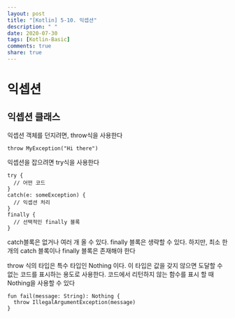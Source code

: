 ```yaml
---
layout: post
title: "[Kotlin] 5-10. 익셉션"
description: " "
date: 2020-07-30
tags: [Kotlin-Basic]
comments: true
share: true
---
```


# 익셉션
## 익셉션 클래스
익셉션 객체를 던지려면, throw식을 사용한다
```
throw MyException("Hi there")
```
익셉션을 잡으려면 try식을 사용한다
```
try {
  // 어떤 코드
}
catch(e: someException) {
  // 익셉션 처리
}
finally {
  // 선택적인 finally 블록
}
```
catch블록은 없거나 여러 개 올 수 있다. finally	블록은 생략할 수 있다. 하지만, 최소 한 개의 catch	블록이나 finally	블록은 존재해야 한다

throw	식의 타입은 특수 타입인 Nothing	이다. 이 타입은 값을 갖지 않으면 도달할 수 없는 코드를 표시하는 용도로 사용한다. 코드에서 리턴하지 않는 함수를 표시 할 때 Nothing을 사용할 수 있다
```
fun fail(message: String): Nothing {
  throw IllegalArgumentException(message)
}
```
